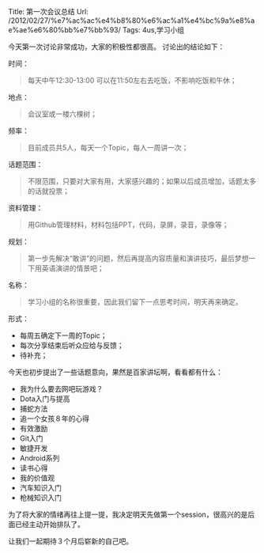 Title: 第一次会议总结
Url: /2012/02/27/%e7%ac%ac%e4%b8%80%e6%ac%a1%e4%bc%9a%e8%ae%ae%e6%80%bb%e7%bb%93/
Tags: 4us,学习小组

今天第一次讨论非常成功，大家的积极性都很高。
讨论出的结论如下：

时间：
>每天中午12:30-13:00 可以在11:50左右去吃饭，不影响吃饭和午休；

地点：
>会议室或一楼六棵树；

频率：
>目前成员共5人，每天一个Topic，每人一周讲一次；

话题范围：
>不限范围，只要对大家有用，大家感兴趣的；如果以后成员增加，话题太多的话就投票；

资料管理：
>用Github管理材料，材料包括PPT，代码，录屏，录音，录像等；

规划：
>第一步先解决“敢讲”的问题，然后再提高内容质量和演讲技巧，最后梦想一下用英语演讲的情景吧；

名称：
>学习小组的名称很重要，因此我们留下一点思考时间，明天再来确定。

形式：

- 每周五确定下一周的Topic；
- 每次分享结束后听众应给与反馈；
- 待补充；

今天也初步提出了一些话题意向，果然是百家讲坛啊，看看都有什么：

- 我为什么要去网吧玩游戏？
- Dota入门与提高
- 捕蛇方法
- 追一个女孩８年的心得
- 有效激励
- Git入门
- 敏捷开发
- Android系列
- 读书心得
- 我的价值观
- 汽车知识入门
- 枪械知识入门

为了将大家的情绪再往上提一提，我决定明天先做第一个session，很高兴的是后面已经主动开始排队了。

让我们一起期待３个月后崭新的自己吧。